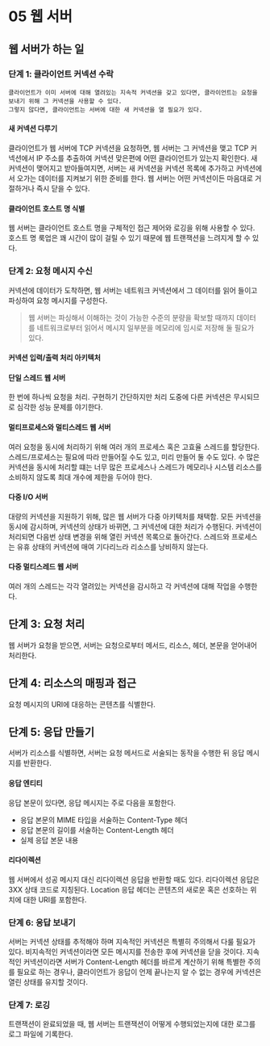 # 05 웹 서버

## 웹 서버가 하는 일

### 단계 1: 클라이언트 커넥션 수락

    클라이언트가 이미 서버에 대해 열려있는 지속적 커넥션을 갖고 있다면, 클라이언트는 요청을 보내기 위해 그 커넥션을 사용할 수 있다.
    그렇지 않다면, 클라이언트는 서버에 대한 새 커넥션을 열 필요가 있다.

#### 새 커넥션 다루기

클라이언트가 웹 서버에 TCP 커넥션을 요청하면, 웹 서버는 그 커넥션을 맺고 TCP 커넥션에서 IP 주소를 추출하여 커넥션 맞은편에 어떤 클라이언트가 있는지 확인한다.
새 커넥션이 맺어지고 받아들여지면, 서버는 새 커넥션을 커넥션 목록에 추가하고 커넥션에서 오가는 데이터를 지켜보기 위한 준비를 한다.
웹 서버는 어떤 커넥션이든 마음대로 거절하거나 즉시 닫을 수 있다.

#### 클라이언트 호스트 명 식별

웹 서버는 클라이언트 호스트 명을 구체적인 접근 제어와 로깅을 위해 사용할 수 있다.
호스트 명 룩업은 꽤 시간이 많이 걸릴 수 있기 때문에 웹 트랜잭션을 느려지게 할 수 있다.

### 단계 2: 요청 메시지 수신

커넥션에 데이터가 도착하면, 웹 서버는 네트워크 커넥션에서 그 데이터를 읽어 들이고 파싱하여 요청 메시지를 구성한다.

> 웹 서버는 파싱해서 이해하는 것이 가능한 수준의 분량을 확보할 때까지 데이터를 네트워크로부터 읽어서 메시지 일부분을 메모리에 임시로 저장해 둘 필요가 있다.

#### 커넥션 입력/출력 처리 아키텍처

#### 단일 스레드 웹 서버

한 번에 하나씩 요청을 처리.
구현하기 간단하지만 처리 도중에 다른 커넥션은 무시되므로 심각한 성능 문제를 야기한다.

#### 멀티프로세스와 멀티스레드 웹 서버

여러 요청을 동시에 처리하기 위해 여러 개의 프로세스 혹은 고효율 스레드를 할당한다.
스레드/프로세스는 필요에 따라 만들어질 수도 있고, 미리 만들어 둘 수도 있다.
수 많은 커넥션을 동시에 처리할 떄는 너무 많은 프로세스나 스레드가 메모리나 시스템 리소스를 소비하지 않도록 최대 개수에 제한을 두어야 한다.

#### 다중 I/O 서버

대량의 커넥션을 지원하기 위해, 많은 웹 서버가 다중 아키텍처를 채택함.
모든 커넥션을 동시에 감시하며, 커넥션의 상태가 바뀌면, 그 커넥션에 대한 처리가 수행된다.
커넥션이 처리되면 다음번 상태 변경을 위해 열린 커넥션 목록으로 돌아간다.
스레드와 프로세스는 유휴 상태의 커넥션에 매여 기다리느라 리소스를 낭비하지 않는다.

#### 다중 멀티스레드 웹 서버

여러 개의 스레드는 각각 열려있는 커넥션을 감시하고 각 커넥션에 대해 작업을 수행한다.

## 단계 3: 요청 처리

웹 서버가 요청을 받으면, 서버는 요청으로부터 메서드, 리소스, 헤더, 본문을 얻어내어 처리한다.

## 단계 4: 리소스의 매핑과 접근

요청 메시지의 URI에 대응하는 콘텐츠를 식별한다.

## 단계 5: 응답 만들기

서버가 리소스를 식별하면, 서버는 요청 메서드로 서술되는 동작을 수행한 뒤 응답 메시지를 반환한다.

#### 응답 엔티티

응답 본문이 있다면, 응답 메시지는 주로 다음을 포함한다.

- 응답 본문의 MIME 타입을 서술하는 Content-Type 헤더
- 응답 본문의 길이를 서술하는 Content-Length 헤더
- 실제 응답 본문 내용

#### 리다이렉션

웹 서버에서 성공 메시지 대신 리다이렉션 응답을 반환할 때도 있다. 리다이렉션 응답은 3XX 상태 코드로 지칭된다.
Location 응답 헤더는 콘텐츠의 새로운 혹은 선호하는 위치에 대한 URI를 포함한다.

### 단계 6: 응답 보내기

서버는 커넥션 상태를 추적해야 하며 지속적인 커넥션은 특별히 주의해서 다룰 필요가 있다. 비지속적인 커넥션이라면 모든 메시지를 전송한 후에
커넥션을 닫을 것이다. 지속적인 커넥션이라면 서버가 Content-Length 헤더를 바르게 계산하기 위해 특별한 주의를 필요로 하는 경우나,
클라이언트가 응답이 언제 끝나는지 알 수 없는 경우에 커넥션은 열린 상태를 유지할 것이다.

### 단계 7: 로깅

트랜잭션이 완료되었을 때, 웹 서버는 트랜잭션이 어떻게 수행되었는지에 대한 로그를 로그 파일에 기록한다.
